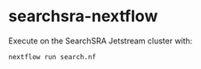 # searchsra-nextflow

Execute on the SearchSRA Jetstream cluster with:

    nextflow run search.nf



